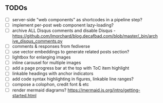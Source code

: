 ## TODOs

- [ ] server-side "web components" as shortcodes in a pipeline step?
- [ ] implement per-post web component lazy-loading?
- [ ] archive ALL Disqus comments and disable Disqus - https://github.com/lmorchard/blog.decafbad.com/blob/master/_bin/archive_disqus_comments.py
- [ ] comments & responses from fediverse
- [ ] use vector embeddings to generate related posts section?
- [ ] lightbox for enlarging images
- [ ] inline carousel for multiple images
- [ ] add a page progress bar at the top with ToC item highlight
- [ ] linkable headings with anchor indicators
- [ ] add code syntax highlighting in figures, linkable line ranges?
- [ ] compose a colophon, credit font & etc
- [ ] render mermaid diagrams? https://mermaid.js.org/intro/getting-started.html
